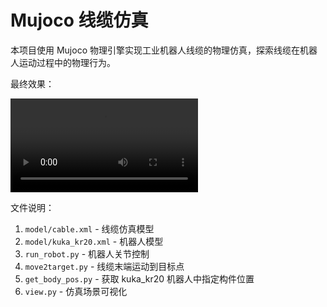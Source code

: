 # Mujoco 线缆仿真

本项目使用 Mujoco 物理引擎实现工业机器人线缆的物理仿真，探索线缆在机器人运动过程中的物理行为。

最终效果：

![](media/robot_cable.mp4)

文件说明：

1. `model/cable.xml` - 线缆仿真模型
2. `model/kuka_kr20.xml` - 机器人模型
3. `run_robot.py` - 机器人关节控制
4. `move2target.py` - 线缆末端运动到目标点
5. `get_body_pos.py` - 获取 kuka_kr20 机器人中指定构件位置
6. `view.py` - 仿真场景可视化

